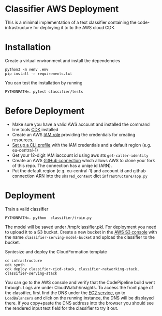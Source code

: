 # Classifier AWS Deployment

This is a minimal implementation of a text classifier containing the code-infrastructure for deploying it to 
to the AWS cloud CDK.

# Installation

Create a virtual environment and install the dependencies

```
python3 -m venv .env
pip install -r requirements.txt
```

You can test the installation by running

```
PYTHONPATH=. pytest classifier/tests
```

# Before Deployment

- Make sure you have a valid AWS account and installed the command line tools  [CDK](https://docs.aws.amazon.com/cdk/latest/guide/getting_started.html) installed 
- Create an AWS [IAM role](https://docs.aws.amazon.com/IAM/latest/UserGuide/id_users_create.html) providing the credentials for creating resources.
- [Set up a CLI profile](https://docs.aws.amazon.com/cli/latest/userguide/cli-configure-quickstart.html) with the IAM credentials and a default region (e.g. eu-central-1) 
- Get your 12-digit IAM iaccount id using aws sts `get-caller-identity` 
- Create an AWS [GitHub connection](https://docs.aws.amazon.com/dtconsole/latest/userguide/connections-create-github.html) which allows AWS 
to clone your fork of this repo. The connection has a uniqe id (ARN).
- Put the default region (e.g. eu-central-1) and account id and github connection ARN into the `shared_context` dict `infrastructure/app.py`

# Deployment

Train a valid classifier

```
PYTHONPATH=. python  classifier/train.py
```
The model will be saved under /tmp/classifier.pkl. For deployment you need to upload it to a S3 bucket. Create a new bucket in the [AWS S3 console](https://s3.console.aws.amazon.com/s3) with the name `classifier-serving-model-bucket` and upload the classifier to the bucket.

Syntesize and deploy the CloudFormation template
```
cd infrastructure
cdk synth
cdk deploy classifier-cicd-stack, classifier-networking-stack, classifier-serving-stack
```

You can go to the AWS console and verify that the CodePipeline build went through. Logs are under CloudWatch/insights.
To access the front page of the classifier, first find the DNS under the [EC2 service](https://eu-central-1.console.aws.amazon.com/ec2), go to  
`LoadBalancers` and click on the running instance, the DNS will be displayed there. If you copy+paste the DNS address into the browser you should see the
rendered input text field for the classifier to try it out.
